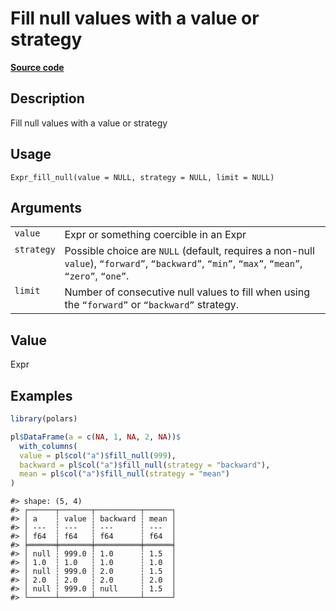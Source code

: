 

# Fill null values with a value or strategy

[**Source code**](https://github.com/pola-rs/r-polars/tree/main/R/expr__expr.R#L1672)

## Description

Fill null values with a value or strategy

## Usage

<pre><code class='language-R'>Expr_fill_null(value = NULL, strategy = NULL, limit = NULL)
</code></pre>

## Arguments

<table>
<tr>
<td style="white-space: nowrap; font-family: monospace; vertical-align: top">
<code id="Expr_fill_null_:_value">value</code>
</td>
<td>
Expr or something coercible in an Expr
</td>
</tr>
<tr>
<td style="white-space: nowrap; font-family: monospace; vertical-align: top">
<code id="Expr_fill_null_:_strategy">strategy</code>
</td>
<td>
Possible choice are <code>NULL</code> (default, requires a non-null
<code>value</code>), <code>“forward”</code>, <code>“backward”</code>,
<code>“min”</code>, <code>“max”</code>, <code>“mean”</code>,
<code>“zero”</code>, <code>“one”</code>.
</td>
</tr>
<tr>
<td style="white-space: nowrap; font-family: monospace; vertical-align: top">
<code id="Expr_fill_null_:_limit">limit</code>
</td>
<td>
Number of consecutive null values to fill when using the
<code>“forward”</code> or <code>“backward”</code> strategy.
</td>
</tr>
</table>

## Value

Expr

## Examples

``` r
library(polars)

pl$DataFrame(a = c(NA, 1, NA, 2, NA))$
  with_columns(
  value = pl$col("a")$fill_null(999),
  backward = pl$col("a")$fill_null(strategy = "backward"),
  mean = pl$col("a")$fill_null(strategy = "mean")
)
```

    #> shape: (5, 4)
    #> ┌──────┬───────┬──────────┬──────┐
    #> │ a    ┆ value ┆ backward ┆ mean │
    #> │ ---  ┆ ---   ┆ ---      ┆ ---  │
    #> │ f64  ┆ f64   ┆ f64      ┆ f64  │
    #> ╞══════╪═══════╪══════════╪══════╡
    #> │ null ┆ 999.0 ┆ 1.0      ┆ 1.5  │
    #> │ 1.0  ┆ 1.0   ┆ 1.0      ┆ 1.0  │
    #> │ null ┆ 999.0 ┆ 2.0      ┆ 1.5  │
    #> │ 2.0  ┆ 2.0   ┆ 2.0      ┆ 2.0  │
    #> │ null ┆ 999.0 ┆ null     ┆ 1.5  │
    #> └──────┴───────┴──────────┴──────┘
